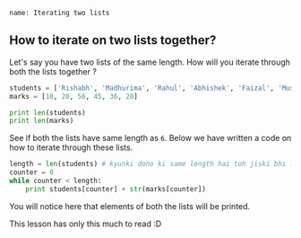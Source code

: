 ```ngMeta
name: Iterating two lists
```

## How to iterate on two lists together?

Let's say you have two lists of the same length. How will you iterate through both the lists together ?

```python
students = ['Rishabh', 'Madhurima', 'Rahul', 'Abhishek', 'Faizal', 'Muskaan']
marks = [10, 20, 56, 45, 36, 20]

print len(students)
print len(marks)
```

See if both the lists have same length as `6`. Below we have written a code on how to iterate through these lists.

```python
length = len(students) # kyunki dono ki same length hai toh jiski bhi length le sakte ho
counter = 0
while counter < length:
	print students[counter] + str(marks[counter])
```

You will notice here that elements of both the lists will be printed.

This lesson has only this much to read :D